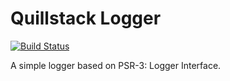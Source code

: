 # Quillstack Logger

[![Build Status](https://app.travis-ci.com/quillstack/logger.svg?branch=main)](https://app.travis-ci.com/quillstack/logger)

A simple logger based on PSR-3: Logger Interface.

